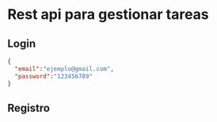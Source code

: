 # Rest api para gestionar tareas

## Login

```json
{
  "email":"ejemplo@gmail.com",
  "password":"123456789"
}
```


## Registro

